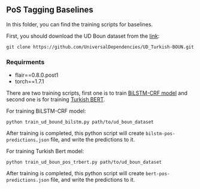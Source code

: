 ## PoS Tagging Baselines

In this folder, you can find the training scripts for baselines. 

First, you should download the UD Boun dataset from the [link](https://github.com/UniversalDependencies/UD_Turkish-BOUN):

```
git clone https://github.com/UniversalDependencies/UD_Turkish-BOUN.git
```

### Requirments 

- flair==0.8.0.post1
- torch==1.7.1

There are two training scripts, first one is to train [BiLSTM-CRF model](https://pytorch.org/tutorials/beginner/nlp/advanced_tutorial.html) and second one is for training [Turkish BERT](https://github.com/stefan-it/turkish-bert).

For training BiLSTM-CRF model:
```
python train_ud_bound_bilstm.py path/to/ud_boun_dataset
```
After training is completed, this python script will create ```bilstm-pos-predictions.json``` file, and write the predictions to it.

For training Turkish Bert model:
```
python train_ud_boun_pos_trbert.py path/to/ud_boun_dataset
```
After training is completed, this python script will create ```bert-pos-predictions.json``` file, and write the predictions to it.
